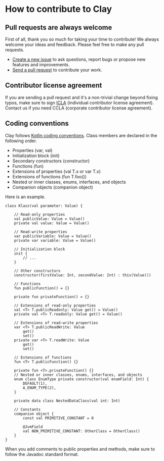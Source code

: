 # How to contribute to Clay

## Pull requests are always welcome
First of all, thank you so much for taking your time to contribute! We always welcome your ideas and feedback. Please feel free to make any pull requests.

* [Create a new issue](https://git.linecorp.com/LINE-UserStickers/clay/issues) to ask questions, report bugs or propose new features and improvements.
* [Send a pull request](https://git.linecorp.com/LINE-UserStickers/clay/pulls) to contribute your work.

## Contributor license agreement
If you are sending a pull request and it's a non-trivial change beyond fixing typos, make sure to sign [ICLA](https://feedback.line.me/enquete/public/2112-yUH6QkxQ) (individual contributor license agreement). Contact us if you need CCLA (corporate contributor license agreement).

## Coding conventions
Clay follows [Kotlin coding conventions](http://kotlinlang.org/docs/reference/coding-conventions.html). Class members are declared in the following order.

* Properties (var, val)
* Initialization block (init)
* Secondary constructors (constructor)
* Functions (fun)
* Extensions of properties (val T.x or var T.x)
* Extensions of functions (fun T.foo())
* Nested or inner classes, enums, interfaces, and objects
* Companion objects (companion object)

Here is an example.

```
class Klass(val parameter: Value) {

    // Read-only properties
    val publicValue: Value = Value()
    private val value: Value = Value()

    // Read-write properties
    var publicVariable: Value = Value()
    private var variable: Value = Value()

    // Initialization block
    init {
        // ...
    }

    // Other constructors
    constructor(firstValue: Int, secondValue: Int) : this(Value())

    // Functions
    fun publicFunction() = {}

    private fun privateFunction() = {}

    // Extensions of read-only properties
    val <T> T.publicReadonly: Value get() = Value()
    private val <T> T.readonly: Value get() = Value()

    // Extensions of read-write properties
    var <T> T.publicReadWrite: Value
        get()
        set()
    private var <T> T.readWrite: Value
        get()
        set()

    // Extensions of functions
    fun <T> T.publicFunction() {}

    private fun <T>.privateFunction() {}
    // Nested or inner classes, enums, interfaces, and objects
    enum class EnumType private constructor(val enumField: Int) {
        DEFAULT(1),
        A_ENUM_TYPE(2),
    }

    private data class NestedDataClass(val int: Int)

    // Constants
    companion object {
        const val PRIMITIVE_CONSTANT = 0

        @JvmField
        val NON_PRIMITIVE_CONSTANT: OtherClass = OtherClass()
    }
}

```

When you add comments to public properties and methods, make sure to follow the Javadoc standard format.
